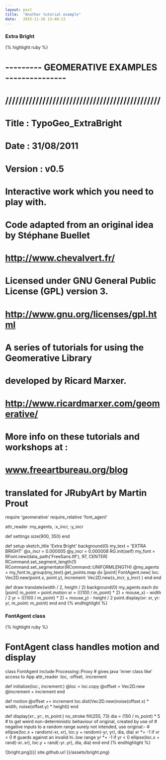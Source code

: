 ```yaml
---
layout: post
title:  "Another tutorial example"
date:   2015-11-26 13:48:13
---
```


### Extra Bright


{% highlight ruby %}
# --------- GEOMERATIVE EXAMPLES ---------------
# //////////////////////////////////////////////
# Title   :   TypoGeo_ExtraBright
# Date    :   31/08/2011
# Version :   v0.5
#
# Interactive work which you need to play with.
#
# Code adapted from an original idea by Stéphane Buellet
# http://www.chevalvert.fr/
#
# Licensed under GNU General Public License (GPL) version 3.
# http://www.gnu.org/licenses/gpl.html
#
# A series of tutorials for using the Geomerative Library
# developed by Ricard Marxer.
# http://www.ricardmarxer.com/geomerative/
#
# More info on these tutorials and workshops at :
# www.freeartbureau.org/blog
# translated for JRubyArt by Martin Prout
require 'geomerative'
require_relative 'font_agent'

attr_reader :my_agents, :x_incr, :y_incr

def settings
  size(900, 350)
end

def setup
  sketch_title 'Extra Bright'
  background(0)
  my_text = 'EXTRA BRIGHT'
  @x_incr = 0.000005
  @y_incr = 0.000008
  RG.init(self)
  my_font = RFont.new(data_path('FreeSans.ttf'), 97, CENTER)
  RCommand.set_segment_length(1)
  RCommand.set_segmentator(RCommand::UNIFORMLENGTH)
  @my_agents = my_font.to_group(my_text).get_points.map do |point|
    FontAgent.new(
      loc: Vec2D.new(point.x, point.y),
      increment: Vec2D.new(x_incr, y_incr)
    )
  end
end

def draw
  translate(width / 2, height / 2)
  background(0)
  my_agents.each do |point|
    m_point = point.motion
    xr = (((100 / m_point) * 2) + mouse_x) - width / 2
    yr = (((100 / m_point) * 2) + mouse_y) - height / 2
    point.display(xr: xr, yr: yr, m_point: m_point)
  end
end
{% endhighlight %}

### FontAgent class
{% highlight ruby %}
# FontAgent class handles motion and display
class FontAgent
  include Processing::Proxy # gives java 'inner class like' access to App
  attr_reader :loc, :offset, :increment

  def initialize(loc:, increment:)
    @loc = loc.copy
    @offset = Vec2D.new
    @increment = increment
  end

  def motion
    @offset += increment
    loc.dist(Vec2D.new(noise(offset.x) * width, noise(offset.y) * height))
  end

  def display(xr:, yr:, m_point:)
    no_stroke
    fill(255, 73)
    dia = (150 / m_point) * 5
    # to get weird non-deterministic behaviour of original, created by use of
    # negative inputs to a random range surely not intended, use original:-
    # ellipse(loc.x + random(-xr, xr), loc.y + random(-yr, yr), dia, dia)
    xr *= -1 if xr < 0 # guards against an invalid hi..low range
    yr *= -1 if yr < 0
    ellipse(loc.x + rand(-xr..xr), loc.y + rand(-yr..yr), dia, dia)
  end
end
{% endhighlight %}

![bright.png]({{ site.github.url }}/assets/bright.png)
